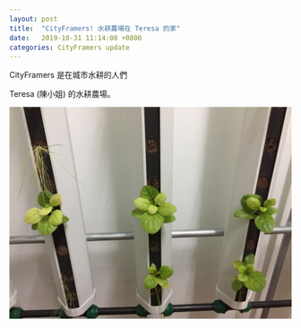 ```yaml
---
layout: post
title:  "CityFramers! 水耕農場在 Teresa 的家"
date:   2019-10-31 11:14:00 +0800
categories: CityFramers update
---
```


CityFramers 是在城市水耕的人們

Teresa (陳小姐) 的水耕農場。

![Alt text](IMG_3451.jpg)

